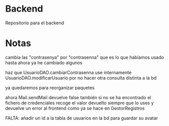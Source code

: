 # Backend

Repositorio para el backend

# Notas
cambia las "contrasenya" por "contrasenna" que es lo que habíamos usado hasta ahora
	ya he cambiado algunos

haz que UsuarioDAO.cambiarContrasenna use internamente UsuarioDAO.modificarUsuario por no hacer otra consulta distinta a la bd

ya quedaremos para reorganizar paquetes

ahora Mail.sendMail devuelve false también si no se ha encontrado el fichero de credenciales
	recoge el valor devuelto siempre que lo uses y devuelve un error al frontend como ya se hace en GestorRegistros
	
	
FALTA: añadir un id a la tabla de usuarios en la bd para guardar su avatar